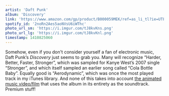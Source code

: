 ```yaml
---
artist: 'Daft Punk'
album: 'Discovery'
link: 'https://www.amazon.com/gp/product/B000059MEK/ref=as_li_tl?ie=UTF8&camp=1789&creative=390957&creativeASIN=B000059MEK&linkCode=as2&tag=besalbintheun-20&linkId=7RUDGWOSYCN7DDRK'
spotify_id: '2noRn2Aes5aoNVsU6iWThc'
photo_url_sm: 'https://i.imgur.com/tJ8kvKns.png'
photo_url_lg: 'https://i.imgur.com/tJ8kvKnl.png'
timestamp: 1410825060
---
```

Somehow, even if you don't consider yourself a fan of electronic music, Daft Punk’s *Discovery* just seems to grab you. Many will recognize “Harder, Better, Faster, Stronger”, which was sampled for Kanye West’s 2007 single “Stronger”, and which itself sampled an earlier song called “Cola Bottle Baby”. Equally good is “Aerodynamic”, which was once the most played track in my iTunes library. And none of this takes into account [the animated music video/film](https://en.wikipedia.org/wiki/Interstella_5555:_The_5tory_of_the_5ecret_5tar_5ystem) that uses the album in its entirety as the soundtrack. Premium stuff!